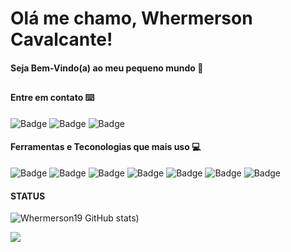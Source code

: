 # Olá me chamo, Whermerson Cavalcante!
#### Seja Bem-Vindo(a) ao meu pequeno mundo 🧠

##
##
##


#### Entre em contato ⌨️
![Badge](https://img.shields.io/badge/linkedin-%230077B5.svg?&style=flat&logo=linkedin&logoColor=white) ![Badge](https://img.shields.io/badge/whermersonc@gmail.com-red?style=flat&logo=gmail&logoColor=white&labelColor=red) ![Badge](https://img.shields.io/static/v1?label=&message=@whermerson_cavalcante&color=C13584&style=flat&logo=Instagram&logoColor=white)

#### Ferramentas e Teconologias que mais uso 💻

![Badge](https://img.shields.io/badge/Javascript-F7D842?style=social&logo=javascript&logoColor=F7D842) ![Badge](https://img.shields.io/badge/ReactJS-F7D842?style=social&logo=react&logoColor=3d6098) ![Badge](https://img.shields.io/badge/React_Native-F7D842?style=social&logo=react&logoColor=3d6098) ![Badge](https://img.shields.io/badge/Visual_Studio_Code-F7D842?style=social&logo=visual-studio-code&logoColor=007acc) ![Badge](https://img.shields.io/badge/React_Native-F7D842?style=social&logo=react&logoColor=3d6098) ![Badge](https://img.shields.io/badge/Git-F7D842?style=social&logo=git&logoColor=f05032) ![Badge](https://img.shields.io/badge/GitHub-F7D842?style=social&logo=github&logoColor=181717)

#### STATUS

![Whermerson19 GitHub stats](https://github-readme-stats.vercel.app/api?username=Whermerson19&count_private=true&show_icons=true&theme=tokyonight))

![](https://github-readme-stats.vercel.app/api/top-langs/?username=Whermerson19&langs_count=8&layout=compact&theme=tokyonight)
